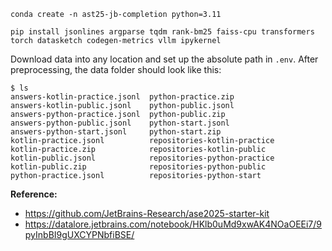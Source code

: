 ```
conda create -n ast25-jb-completion python=3.11

pip install jsonlines argparse tqdm rank-bm25 faiss-cpu transformers torch datasketch codegen-metrics vllm ipykernel
```

Download data into any location and set up the absolute path in `.env`. After preprocessing, the data folder should look like this:
```
$ ls
answers-kotlin-practice.jsonl  python-practice.zip
answers-kotlin-public.jsonl    python-public.jsonl
answers-python-practice.jsonl  python-public.zip
answers-python-public.jsonl    python-start.jsonl
answers-python-start.jsonl     python-start.zip
kotlin-practice.jsonl          repositories-kotlin-practice
kotlin-practice.zip            repositories-kotlin-public
kotlin-public.jsonl            repositories-python-practice
kotlin-public.zip              repositories-python-public
python-practice.jsonl          repositories-python-start
```

**Reference:**
- https://github.com/JetBrains-Research/ase2025-starter-kit
- https://datalore.jetbrains.com/notebook/HKlb0uMd9xwAK4NOaOEEi7/9pyInbBI9gUXCYPNbfiBSE/